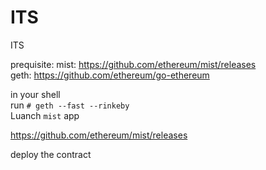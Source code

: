 # ITS
ITS

prequisite:
mist: https://github.com/ethereum/mist/releases  
geth: https://github.com/ethereum/go-ethereum  

in your shell  
run `# geth --fast --rinkeby`  
Luanch `mist` app  

https://github.com/ethereum/mist/releases

deploy the contract  
